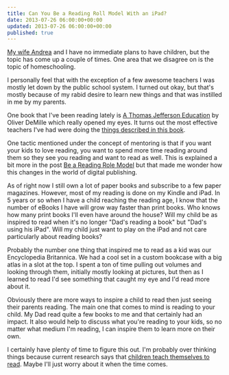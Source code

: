 ```yaml
---
title: Can You Be a Reading Roll Model With an iPad?
date: 2013-07-26 06:00:00+00:00
updated: 2013-07-26 06:00:00+00:00
published: true
---
```


[My wife Andrea](http://www.andrewheartandrea.com/) and I have no immediate plans to have children, but the topic has come up a couple of times. One area that we disagree on is the topic of homeschooling.

I personally feel that with the exception of a few awesome teachers I was mostly let down by the public school system. I turned out okay, but that's mostly because of my rabid desire to learn new things and that was instilled in me by my parents.

One book that I've been reading lately is [A Thomas Jefferson Education](https://www.tjed.org/product/a-thomas-jefferson-education/) by Oliver DeMille which really opened my eyes. It turns out the most effective teachers I've had were doing the [things described in this book](http://www.tjed.org/about-tjed/7-keys/).

One tactic mentioned under the concept of mentoring is that if you want your kids to love reading, you want to spend more time reading around them so they see you reading and want to read as well. This is explained a bit more in the post [Be a Reading Role Model](http://www.scholastic.com/parents/resources/article/reading-together/be-reading-role-model) but that made me wonder how this changes in the world of digital publishing.

As of right now I still own a lot of paper books and subscribe to a few paper magazines. However, most of my reading is done on my Kindle and iPad. In 5 years or so when I have a child reaching the reading age, I know that the number of eBooks I have will grow way faster than print books. Who knows how many print books I'll even have around the house? Will my child be as inspired to read when it's no longer "Dad's reading a book" but "Dad's using his iPad". Will my child just want to play on the iPad and not care particularly about reading books?

Probably the number one thing that inspired me to read as a kid was our Encyclopedia Britannica. We had a cool set in a custom bookcase with a big atlas in a slot at the top. I spent a ton of time pulling out volumes and looking through them, initially mostly looking at pictures, but then as I learned to read I'd see something that caught my eye and I'd read more about it.

Obviously there are more ways to inspire a child to read then just seeing their parents reading. The main one that comes to mind is reading to your child. My Dad read quite a few books to me and that certainly had an impact. It also would help to discuss what you're reading to your kids, so no matter what medium I'm reading, I can inspire them to learn more on their own.

I certainly have plenty of time to figure this out. I'm probably over thinking things because current research says that [children teach themselves to read](http://www.psychologytoday.com/blog/freedom-learn/201002/children-teach-themselves-read). Maybe I'll just worry about it when the time comes.

